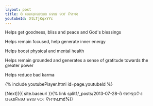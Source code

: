 ```yaml
---
layout: post
title: ଓଁ ଗଦାଗ୍ରଜଃଆଞା ନମାହ ୧୦୮ ଟିମଏସ
youtubeId: XtLTjKqxYYc
---
```

 
 
Helps get goodness, bliss and peace and God's blessings
 
Helps remain focused, help generate inner energy 
 
Helps boost physical and mental health 
 
Helps remain grounded and generates a sense of gratitude towards the greater power 
 
Helps reduce bad karma
 
 
 
 


{% include youtubePlayer.html id=page.youtubeId %}
 
[Next]({{ site.baseurl }}{% link  split1/_posts/2013-07-28-ଓଁ ବାଚଷ୍ପଟିଏ ଅଯୋନିଜାୟ ନମାହ ୧୦୮ ଟିମଏସ.md%})
 
